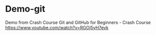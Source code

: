 # Demo-git

Demo from Crash Course
Git and GitHub for Beginners - Crash Course
https://www.youtube.com/watch?v=RGOj5yH7evk
